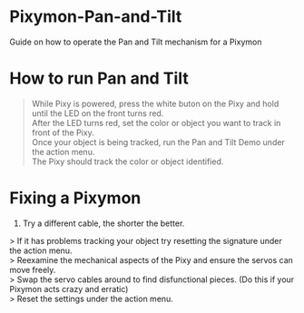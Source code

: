 # Pixymon-Pan-and-Tilt
Guide on how to operate the Pan and Tilt mechanism for a Pixymon

# How to run Pan and Tilt
> While Pixy is powered, press the white buton on the Pixy and hold until the LED on the front turns red. <br>
> After the LED turns red, set the color or object you want to track in front of the Pixy. <br>
> Once your object is being tracked, run the Pan and Tilt Demo under the action menu. <br>
> The Pixy should track the color or object identified.

# Fixing a Pixymon
<ol>
<li>Try a different cable, the shorter the better. </li>
  </ol>
> If it has problems tracking your object try resetting the signature under the action menu. <br>
> Reexamine the mechanical aspects of the Pixy and ensure the servos can move freely. <br>
> Swap the servo cables around to find disfunctional pieces. (Do this if your Pixymon acts crazy and erratic) <br>
> Reset the settings under the action menu.
